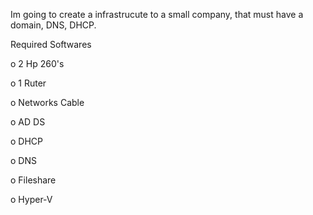 Im going to create a infrastrucute to a small company, that must have a domain, DNS, DHCP.

Required Softwares
    
o 2 Hp 260's

o 1 Ruter

o Networks Cable

o AD DS

o DHCP

o DNS

o Fileshare

o Hyper-V

